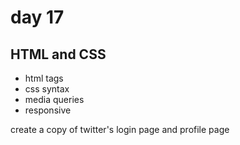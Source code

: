 # day 17

## HTML and CSS

- html tags
- css syntax
- media queries
- responsive

create a copy of twitter's login page and profile page
